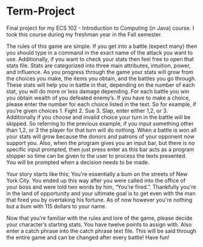 # Term-Project
Final project for my ECS 102 - Introduction to Computing (in Java) course. I took this course during my freshman year in the Fall semester.

The rules of this game are simple. If you get into a battle (expect many) then you should type in a command in the exact name of the attack you want to use. Additionally, if you want to check your stats then feel free to open that stats file. Stats are categorized into three main attributes, intuition, power, and influence. As you progress through the game your stats will grow from the choices you make, the items you obtain, and the battles you go through. These stats will help you in battle in that, depending on the number of each stat, you will do more or less damage depending. For each battle you win you obtain wealth of you defeated enemy’s. If you have to make a choice, please enter the number for each choice listed in the text. So for example, if you’re given choices 1. Fight 2. Sue 3. Slap, enter either 1,2, or 3. Additionally if you choose and invalid choice your turn in the battle will be skipped. So referring to the previous example, if you input something other than 1,2, or 3 the player for that turn will do nothing. When a battle is won all your stats will grow because the donors and patrons of your opponent now support you. Also, when the program gives you an input bar, but there is no specific input prompted, then just press enter as this bar acts as a program stopper so time can be given to the user to process the texts presented. You will be prompted when a decision needs to be made. 

Your story starts like this; You're essentially a bum on the streets of New York City. You ended up this way after you were called into the office of your boss and were told two words by him, “You’re fired.”. Thankfully you're in the land of opportunity and your ultimate goal is to get even with the man that fired you by overtaking his fortune. As of now however you're nothing but a bum with 115 dollars to your name.

Now that you’re familiar with the rules and lore of the game, please decide your character’s starting stats. You have twelve points to assign with. Also enter a catch phrase into the catch phrase text file. This will be said through the entire game and can be changed after every battle! Have fun!

